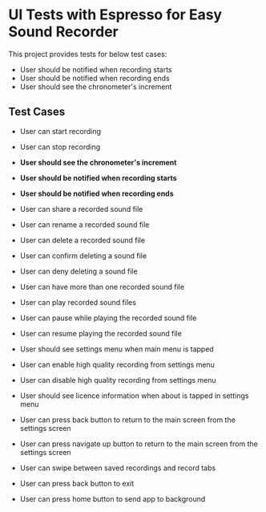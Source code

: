 # UI Tests with Espresso for Easy Sound Recorder 

<p>This project provides tests for below test cases:</p>
                                             
- User should be notified when recording starts
- User should be notified when recording ends
- User should see the chronometer's increment

## Test Cases

- User can start recording
- User can stop recording

- **User should see the chronometer's increment**
- **User should be notified when recording starts**
- **User should be notified when recording ends**

- User can share a recorded sound file
- User can rename a recorded sound file
- User can delete a recorded sound file
- User can confirm deleting a sound file
- User can deny deleting a sound file
- User can have more than one recorded sound file

- User can play recorded sound files
- User can pause while playing the recorded sound file
- User can resume playing the recorded sound file

- User should see settings menu when main menu is tapped
- User can enable high quality recording from settings menu
- User can disable high quality recording from settings menu
- User should see licence information when about is tapped in settings menu

- User can press back button to return to the main screen from the settings screen
- User can press navigate up button to return to the main screen from the settings screen
- User can swipe between saved recordings and record tabs
- User can press back button to exit
- User can press home button to send app to background